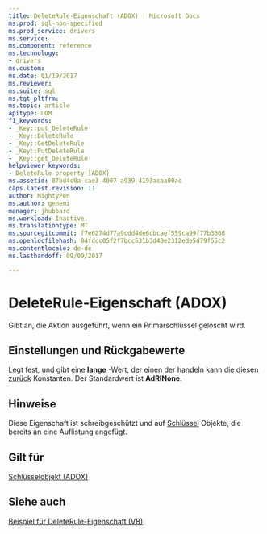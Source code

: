 ```yaml
---
title: DeleteRule-Eigenschaft (ADOX) | Microsoft Docs
ms.prod: sql-non-specified
ms.prod_service: drivers
ms.service: 
ms.component: reference
ms.technology:
- drivers
ms.custom: 
ms.date: 01/19/2017
ms.reviewer: 
ms.suite: sql
ms.tgt_pltfrm: 
ms.topic: article
apitype: COM
f1_keywords:
- _Key::put_DeleteRule
- _Key::DeleteRule
- _Key::GetDeleteRule
- _Key::PutDeleteRule
- _Key::get_DeleteRule
helpviewer_keywords:
- DeleteRule property [ADOX]
ms.assetid: 87bd4c0a-cae3-4007-a939-4193acaa00ac
caps.latest.revision: 11
author: MightyPen
ms.author: genemi
manager: jhubbard
ms.workload: Inactive
ms.translationtype: MT
ms.sourcegitcommit: f7e6274d77a9cdd4de6cbcaef559ca99f77b3608
ms.openlocfilehash: 84fdcc05f2f7bcc531b3d40e2312ede5d79f55c2
ms.contentlocale: de-de
ms.lasthandoff: 09/09/2017

---
```

# <a name="deleterule-property-adox"></a>DeleteRule-Eigenschaft (ADOX)
Gibt an, die Aktion ausgeführt, wenn ein Primärschlüssel gelöscht wird.  
  
## <a name="settings-and-return-values"></a>Einstellungen und Rückgabewerte  
 Legt fest, und gibt eine **lange** -Wert, der einen der handeln kann die [diesen zurück](../../../ado/reference/adox-api/ruleenum.md) Konstanten. Der Standardwert ist **AdRINone**.  
  
## <a name="remarks"></a>Hinweise  
 Diese Eigenschaft ist schreibgeschützt und auf [Schlüssel](../../../ado/reference/adox-api/key-object-adox.md) Objekte, die bereits an eine Auflistung angefügt.  
  
## <a name="applies-to"></a>Gilt für  
 [Schlüsselobjekt (ADOX)](../../../ado/reference/adox-api/key-object-adox.md)  
  
## <a name="see-also"></a>Siehe auch  
 [Beispiel für DeleteRule-Eigenschaft (VB)](../../../ado/reference/adox-api/deleterule-property-example-vb.md)

